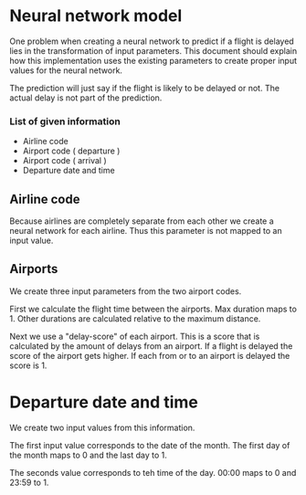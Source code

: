 # Neural network model

One problem when creating a neural network to predict if a flight is delayed lies
in the transformation of input parameters. This document should explain how this
implementation uses the existing parameters to create proper input values for the
neural network.

The prediction will just say if the flight is likely to be delayed or not. The
actual delay is not part of the prediction.

### List of given information

* Airline code
* Airport code ( departure )
* Airport code ( arrival )
* Departure date and time

## Airline code

Because airlines are completely separate from each other we create a neural
network for each airline. Thus this parameter is not mapped to an input value.

## Airports

We create three input parameters from the two airport codes.

First we calculate the flight time between the airports. Max duration maps to 1. Other durations are
calculated relative to the maximum distance.

Next we use a "delay-score" of each airport. This is a score that is calculated by the amount of
delays from an airport. If a flight is delayed the score of the airport gets higher. If each
from or to an airport is delayed the score is 1.

# Departure date and time

We create two input values from this information.

The first input value corresponds to the date of the month. The first day of the month maps to 0
and the last day to 1.

The seconds value corresponds to teh time of the day. 00:00 maps to 0 and 23:59 to 1.
